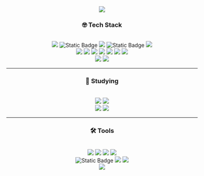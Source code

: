 <div align=center>
	<img src="https://capsule-render.vercel.app/api?type=rounded&color=gradient&text=%20Welcome!%20&height=130&fontSize=40" />	
</div>
<div align=center>
	<h3>🤓 Tech Stack </h3>
</div>
<br>
<div align="center">
	<img src="https://img.shields.io/badge/Python%20-%20%23F9D72C?style=flat&logo=python">
  <img alt="Static Badge" src="https://img.shields.io/badge/html5%20-%20%23E34F26?style=flat&logo=html5&logoColor=white"/>
	<img src="https://img.shields.io/badge/CSS3-1572B6?style=flat&logo=CSS3&logoColor=white" />
  <img alt="Static Badge" src="https://img.shields.io/badge/Javascript%20-%20%23F7DF1E?style=flat&logo=Javascript&logoColor=black">
	<img src="https://img.shields.io/badge/jQuery-0769AD?style=flat&logo=jQuery&logoColor=white"/>
  <br>
  <img src="https://img.shields.io/badge/Django%20-%20%23092E20?style=flat&logo=Django"/>
  <img src="https://img.shields.io/badge/celery-%20%2337814A?style=flat&logo=celery">
  <img src="https://img.shields.io/badge/GraphQL-%20%23E10098?style=flat&logo=GraphQL&logoColor=white"/>
	<img src="https://img.shields.io/badge/Selenium-43B02A?style=flat&logo=Selenium&logoColor=white" />
  <img src="https://img.shields.io/badge/Swagger%20-%20%2385EA2D?style=flat&logo=Swagger&logoColor=white"/>
	<img src="https://img.shields.io/badge/Bootstrap-7952B3?style=flat&logo=Bootstrap&logoColor=white" />
  <img src="https://img.shields.io/badge/Chart.js%20-%20%23FF6384?style=flat&logo=Chart.js&logoColor=white">
	<br>
	<img src="https://img.shields.io/badge/MySQL-4479A1?style=flat&logo=MySQL&logoColor=white" />
	<img src="https://img.shields.io/badge/MariaDB-003545?style=flat&logo=MariaDB&logoColor=white" />
</div>
<hr>
<div align=center>
	<h3>🧐 Studying </h3>
</div>
<br>
<div align="center">
	<img src="https://img.shields.io/badge/Java-007396?style=flat&logo=Conda-Forge&logoColor=white" />
  <img src="https://img.shields.io/badge/Spring%20Boot%20-%20%236DB33F?style=flat&logo=Spring%20Boot&logoColor=white">
	<br>
	<img src="https://img.shields.io/badge/Oracle%20SQL-F80000?style=flat&logo=Oracle&logoColor=white" />
	<img src="https://img.shields.io/badge/Linux-FCC624?style=flat&logo=Linux&logoColor=white" />
</div>
<hr>
<div align=center>
	<h3>🛠️ Tools </h3>
</div>
<br>
<div align=center>
	<img src="https://img.shields.io/badge/Visual%20Studio%20Code-007ACC?style=flat&logo=VisualStudioCode&logoColor=white" />
  <img src="https://img.shields.io/badge/Pycharm%20-%20%23000000?style=flat&logo=Pycharm&logoColor=white">
  <img src="https://img.shields.io/badge/Intellij%20IDEA%20-%20%23000000?style=flat&logo=intellijidea&logoColor=white">
  <img src="https://img.shields.io/badge/dbeaver%20-%20%23382923?style=flat&logo=dbeaver">
	<br>
	<img alt="Static Badge" src="https://img.shields.io/badge/Gunicorn%20-%20%23499848?style=flat&logo=Gunicorn&logoColor=white">
	<img src="https://img.shields.io/badge/NGINX-009639?style=flat&logo=NGINX&logoColor=white" />
  <img src="https://img.shields.io/badge/tomcat%20-%20%23F8DC75?style=flat&logo=apachetomcat&logoColor=black">
  <br>
	<img src="https://img.shields.io/badge/GitHub-181717?style=flat&logo=GitHub&logoColor=white" />
</div>
